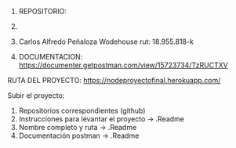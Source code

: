 1. REPOSITORIO:

2.

3. Carlos Alfredo Peñaloza Wodehouse
   rut: 18.955.818-k
4. DOCUMENTACION: https://documenter.getpostman.com/view/15723734/TzRUCTXV

RUTA DEL PROYECTO: https://nodeproyectofinal.herokuapp.com/

Subir el proyecto:

1. Repositorios correspondientes (github)
2. Instrucciones para levantar el proyecto -> .Readme
3. Nombre completo y ruta -> .Readme
4. Documentación postman -> .Readme
